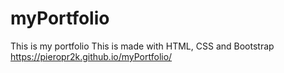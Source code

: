 # myPortfolio
This is my portfolio This is made with HTML, CSS and Bootstrap https://pieropr2k.github.io/myPortfolio/
